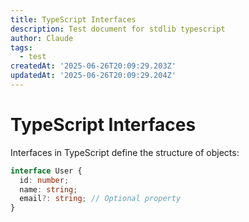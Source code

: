 ```yaml
---
title: TypeScript Interfaces
description: Test document for stdlib typescript
author: Claude
tags:
  - test
createdAt: '2025-06-26T20:09:29.203Z'
updatedAt: '2025-06-26T20:09:29.204Z'
---
```

# TypeScript Interfaces

Interfaces in TypeScript define the structure of objects:

```typescript
interface User {
  id: number;
  name: string;
  email?: string; // Optional property
}
```
